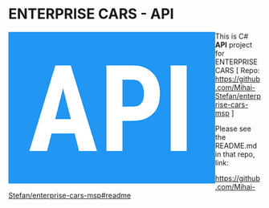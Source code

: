 # ENTERPRISE CARS - API

<img src="images\api-logo.png" align="left" title="API logo">



This is C# **API** project for ENTERPRISE CARS [ Repo:  https://github.com/Mihai-Stefan/enterprise-cars-msp ]



Please see the README.md in that repo, link:

https://github.com/Mihai-Stefan/enterprise-cars-msp#readme

